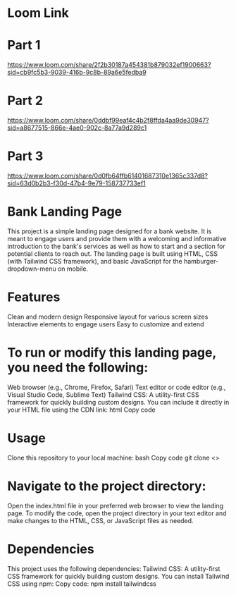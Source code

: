 # Loom Link
# Part 1
https://www.loom.com/share/2f2b30187a454381b879032ef1900663?sid=cb9fc5b3-9039-416b-9c8b-89a6e5fedba9

# Part 2
https://www.loom.com/share/0ddbf99eaf4c4b2f8ffda4aa9de30947?sid=a8677515-866e-4ae0-902c-8a77a9d289c1

# Part 3
https://www.loom.com/share/0d0fb64ffb61401687310e1365c337d8?sid=63d0b2b3-f30d-47b4-9e79-158737733ef1 

# Bank Landing Page
This project is a simple landing page designed for a bank website. It is meant to engage users and provide them with a welcoming and informative introduction to the bank's services as well as how to start and a section for potential clients to reach out. The landing page is built using HTML, CSS (with Tailwind CSS framework), and basic JavaScript for the hamburger-dropdown-menu on mobile.

# Features
Clean and modern design
Responsive layout for various screen sizes
Interactive elements to engage users
Easy to customize and extend


# To run or modify this landing page, you need the following:
Web browser (e.g., Chrome, Firefox, Safari)
Text editor or code editor (e.g., Visual Studio Code, Sublime Text)
Tailwind CSS: A utility-first CSS framework for quickly building custom designs. You can include it directly in your HTML file using the CDN link:
html
Copy code
<link href="https://cdn.jsdelivr.net/npm/tailwindcss@2.2.19/dist/tailwind.min.css" rel="stylesheet">

# Usage
Clone this repository to your local machine:
bash
Copy code
git clone <>

# Navigate to the project directory:
Open the index.html file in your preferred web browser to view the landing page.
To modify the code, open the project directory in your text editor and make changes to the HTML, CSS, or JavaScript files as needed.

# Dependencies
This project uses the following dependencies:
Tailwind CSS: A utility-first CSS framework for quickly building custom designs.
You can install Tailwind CSS using npm:
Copy code:
npm install tailwindcss

